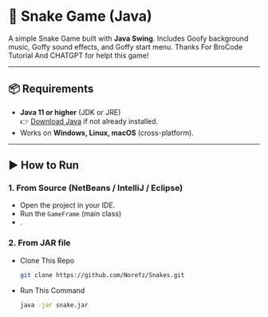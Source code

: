 # 🐍 Snake Game (Java)

A simple Snake Game built with **Java Swing**. Includes Goofy background music, Goffy sound effects, and  Goffy start menu.
Thanks For BroCode Tutorial And CHATGPT for helpt this game!

---

## 📦 Requirements
- **Java 11 or higher** (JDK or JRE)  
  👉 [Download Java](https://adoptium.net/) if not already installed.  
- Works on **Windows, Linux, macOS** (cross-platform).


---

## ▶️ How to Run

### 1. From Source (NetBeans / IntelliJ / Eclipse)

- Open the project in your IDE.  
- Run the `GameFrame` (main class)
- .  

### 2. From JAR file
- Clone This Repo 
  ```bash
  git clone https://github.com/Norefz/Snakes.git
- Run This Command 
   ```bash
  java -jar snake.jar
